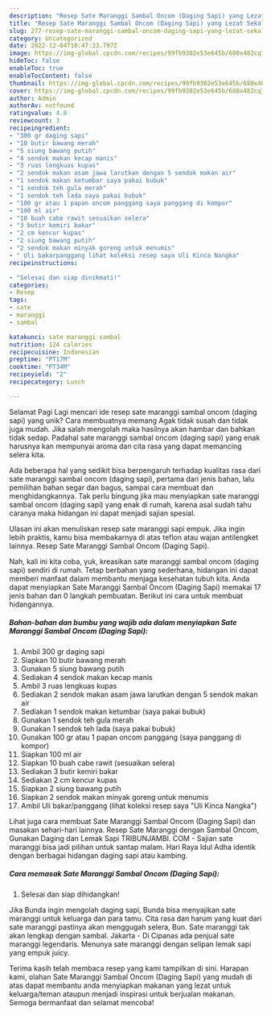 ```yaml
---
description: "Resep Sate Maranggi Sambal Oncom (Daging Sapi) yang Lezat Sekali, Lezat"
title: "Resep Sate Maranggi Sambal Oncom (Daging Sapi) yang Lezat Sekali, Lezat"
slug: 277-resep-sate-maranggi-sambal-oncom-daging-sapi-yang-lezat-sekali-lezat
category: Uncategorized
date: 2022-12-04T10:47:33.797Z
image: https://img-global.cpcdn.com/recipes/99fb9302e53e645b/680x482cq70/sate-maranggi-sambal-oncom-daging-sapi-foto-resep-utama.jpg
hideToc: false
enableToc: true
enableTocContent: false
thumbnail: https://img-global.cpcdn.com/recipes/99fb9302e53e645b/680x482cq70/sate-maranggi-sambal-oncom-daging-sapi-foto-resep-utama.jpg
cover: https://img-global.cpcdn.com/recipes/99fb9302e53e645b/680x482cq70/sate-maranggi-sambal-oncom-daging-sapi-foto-resep-utama.jpg
author: Admin
authorAv: notfound
ratingvalue: 4.8
reviewcount: 3
recipeingredient:
- "300 gr daging sapi"
- "10 butir bawang merah"
- "5 siung bawang putih"
- "4 sendok makan kecap manis"
- "3 ruas lengkuas kupas"
- "2 sendok makan asam jawa larutkan dengan 5 sendok makan air"
- "1 sendok makan ketumbar saya pakai bubuk"
- "1 sendok teh gula merah"
- "1 sendok teh lada saya pakai bubuk"
- "100 gr atau 1 papan oncom panggang saya panggang di kompor"
- "100 ml air"
- "10 buah cabe rawit sesuaikan selera"
- "3 butir kemiri bakar"
- "2 cm kencur kupas"
- "2 siung bawang putih"
- "2 sendok makan minyak goreng untuk menumis"
- " Uli bakarpanggang lihat koleksi resep saya Uli Kinca Nangka"
recipeinstructions:

- "Selesai dan siap dinikmati!"
categories:
- Resep
tags:
- sate
- maranggi
- sambal

katakunci: sate maranggi sambal 
nutrition: 124 calories
recipecuisine: Indonesian
preptime: "PT17M"
cooktime: "PT34M"
recipeyield: "2"
recipecategory: Lunch

---
```



Selamat Pagi Lagi mencari ide resep sate maranggi sambal oncom (daging sapi) yang unik? Cara membuatnya memang Agak tidak susah dan tidak juga mudah. Jika salah mengolah maka hasilnya akan hambar dan bahkan tidak sedap. Padahal sate maranggi sambal oncom (daging sapi) yang enak harusnya kan mempunyai aroma dan cita rasa yang dapat memancing selera kita.


Ada beberapa hal yang sedikit bisa berpengaruh terhadap kualitas rasa dari sate maranggi sambal oncom (daging sapi), pertama dari jenis bahan, lalu pemilihan bahan segar dan bagus, sampai cara membuat dan menghidangkannya. Tak perlu bingung jika mau menyiapkan sate maranggi sambal oncom (daging sapi) yang enak di rumah, karena asal sudah tahu caranya maka hidangan ini dapat menjadi sajian spesial.

Ulasan ini akan menuliskan resep sate maranggi sapi empuk. Jika ingin lebih praktis, kamu bisa membakarnya di atas teflon atau wajan antilengket lainnya. Resep Sate Maranggi Sambal Oncom (Daging Sapi).


Nah, kali ini kita coba, yuk, kreasikan sate maranggi sambal oncom (daging sapi) sendiri di rumah. Tetap berbahan yang sederhana, hidangan ini dapat memberi manfaat dalam membantu menjaga kesehatan tubuh kita. Anda dapat menyiapkan Sate Maranggi Sambal Oncom (Daging Sapi) memakai 17 jenis bahan dan 0 langkah pembuatan. Berikut ini cara untuk membuat hidangannya.

<!--inarticleads1-->

##### Bahan-bahan dan bumbu yang wajib ada dalam menyiapkan Sate Maranggi Sambal Oncom (Daging Sapi):

1. Ambil 300 gr daging sapi
1. Siapkan 10 butir bawang merah
1. Gunakan 5 siung bawang putih
1. Sediakan 4 sendok makan kecap manis
1. Ambil 3 ruas lengkuas kupas
1. Sediakan 2 sendok makan asam jawa larutkan dengan 5 sendok makan air
1. Sediakan 1 sendok makan ketumbar (saya pakai bubuk)
1. Gunakan 1 sendok teh gula merah
1. Gunakan 1 sendok teh lada (saya pakai bubuk)
1. Gunakan 100 gr atau 1 papan oncom panggang (saya panggang di kompor)
1. Siapkan 100 ml air
1. Siapkan 10 buah cabe rawit (sesuaikan selera)
1. Sediakan 3 butir kemiri bakar
1. Sediakan 2 cm kencur kupas
1. Siapkan 2 siung bawang putih
1. Siapkan 2 sendok makan minyak goreng untuk menumis
1. Ambil  Uli bakar/panggang (lihat koleksi resep saya &#34;Uli Kinca Nangka&#34;)


Lihat juga cara membuat Sate Maranggi Sambal Oncom (Daging Sapi) dan masakan sehari-hari lainnya. Resep Sate Maranggi dengan Sambal Oncom, Gunakan Daging dan Lemak Sapi TRIBUNJAMBI. COM - Sajian sate maranggi bisa jadi pilihan untuk santap malam. Hari Raya Idul Adha identik dengan berbagai hidangan daging sapi atau kambing. 

<!--inarticleads2-->

##### Cara memasak Sate Maranggi Sambal Oncom (Daging Sapi):


1. Selesai dan siap dihidangkan!

Jika Bunda ingin mengolah daging sapi, Bunda bisa menyajikan sate maranggi untuk keluarga dan para tamu. Cita rasa dan harum yang kuat dari sate maranggi pastinya akan menggugah selera, Bun. Sate maranggi tak akan lengkap dengan sambal. Jakarta - Di Cipanas ada penjual sate maranggi legendaris. Menunya sate maranggi dengan selipan lemak sapi yang empuk juicy. 

Terima kasih telah membaca resep yang kami tampilkan di sini. Harapan kami, olahan Sate Maranggi Sambal Oncom (Daging Sapi) yang mudah di atas dapat membantu anda menyiapkan makanan yang lezat untuk keluarga/teman ataupun menjadi inspirasi untuk berjualan makanan. Semoga bermanfaat dan selamat mencoba!
